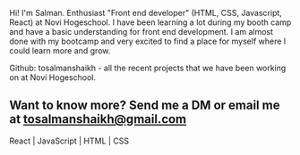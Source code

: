 Hi! I'm Salman. Enthusiast "Front end developer" (HTML, CSS, Javascript, React) at Novi Hogeschool. I have been learning a lot during my booth camp and have a basic understanding for front end development. I am almost done with my bootcamp and very excited to find a place for myself where I could learn more and grow.  

Github: tosalmanshaikh  - all the recent projects that we have been working on at Novi Hogeschool. 


Want to know more? Send me a DM or email me at tosalmanshaikh@gmail.com
---------------------------------------------------------------------------------------------------------
React | JavaScript | HTML | CSS

